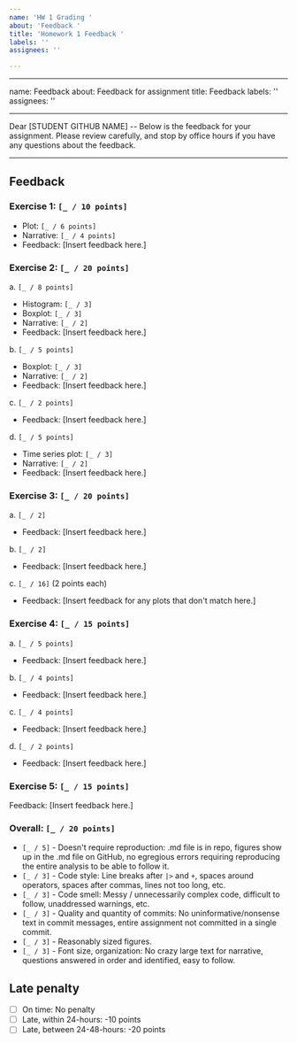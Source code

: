 ```yaml
---
name: 'HW 1 Grading '
about: 'Feedback '
title: 'Homework 1 Feedback '
labels: ''
assignees: ''

---
```


---
name: Feedback
about: Feedback for assignment
title: Feedback
labels: ''
assignees: ''

---

Dear [STUDENT GITHUB NAME] -- Below is the feedback for your assignment. Please review carefully, and stop by office hours if you have any questions about the feedback.

---

## Feedback

### Exercise 1: `[_ / 10 points]`

- Plot: `[_ / 6 points]`
- Narrative: `[_ / 4 points]`
- Feedback: [Insert feedback here.]

### Exercise 2: `[_ / 20 points]`

a. `[_ / 8 points]`

  - Histogram: `[_ / 3]`
  - Boxplot: `[_ / 3]`
  - Narrative: `[_ / 2]`
  - Feedback: [Insert feedback here.]

b. `[_ / 5 points]`

  - Boxplot: `[_ / 3]`
  - Narrative: `[_ / 2]`
  - Feedback: [Insert feedback here.]

c. `[_ / 2 points]`

  - Feedback: [Insert feedback here.]

d. `[_ / 5 points]`

  - Time series plot: `[_ / 3]`
  - Narrative: `[_ / 2]`
  - Feedback: [Insert feedback here.]

### Exercise 3: `[_ / 20 points]`

a. `[_ / 2]`
  - Feedback: [Insert feedback here.]

b. `[_ / 2]`
  - Feedback: [Insert feedback here.]

c. `[_ / 16]` (2 points each)
  - Feedback: [Insert feedback for any plots that don't match here.]
  
### Exercise 4: `[_ / 15 points]`

a.  `[_ / 5 points]`
 - Feedback: [Insert feedback here.]

b.  `[_ / 4 points]`
 - Feedback: [Insert feedback here.]

c.  `[_ / 4 points]`
 - Feedback: [Insert feedback here.]

d.  `[_ / 2 points]`
- Feedback: [Insert feedback here.]

### Exercise 5: `[_ / 15 points]`

Feedback: [Insert feedback here.]

### Overall: `[_ / 20 points]`

- `[_ / 5]` - Doesn't require reproduction: .md file is in repo, figures show up in the .md file on GitHub, no egregious errors requiring reproducing the entire analysis to be able to follow it.
- `[_ / 3]` - Code style: Line breaks after `|>` and `+`, spaces around operators, spaces after commas, lines not too long, etc.
- `[_ / 3]` - Code smell: Messy / unnecessarily complex code, difficult to follow, unaddressed warnings, etc.
- `[_ / 3]` - Quality and quantity of commits: No uninformative/nonsense text in commit messages, entire assignment not committed in a single commit.
- `[_ / 3]` - Reasonably sized figures.
- `[_ / 3]` - Font size, organization: No crazy large text for narrative, questions answered in order and identified, easy to follow.

## Late penalty

- [ ] On time: No penalty
- [ ] Late, within 24-hours: -10 points
- [ ] Late, between 24-48-hours: -20 points

